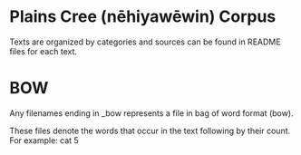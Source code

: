 # Plains Cree (nēhiyawēwin) Corpus

Texts are organized by categories and sources can be found in README files for each text.

# BOW
Any filenames ending in \_bow represents a file in bag of word format (bow). 

These files denote the words that occur in the text following by their count. For example:
  cat 5
